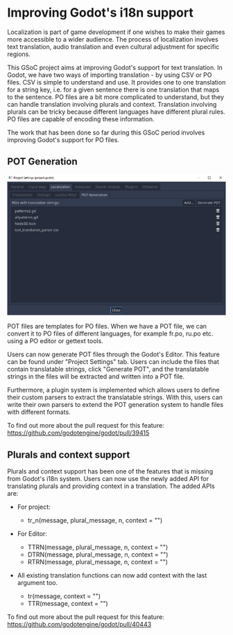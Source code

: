 # Improving Godot's i18n support

Localization is part of game development if one wishes to make their games more accessible to a wider audience. The process of localization involves text translation, audio translation and even cultural adjustment for specific regions.

This GSoC project aims at improving Godot's support for text translation. In Godot, we have two ways of importing translation - by using CSV or PO files. CSV is simple to understand and use. It provides one to one translation for a string key, i.e. for a given sentence there is one translation that maps to the sentence. PO files are a bit more complicated to understand, but they can handle translation involving plurals and context. Translation involving plurals can be tricky because different languages have different plural rules. PO files are capable of encoding these information.

The work that has been done so far during this GSoC period involves improving Godot's support for PO files. 

## POT Generation
![](https://github.com/SkyLucilfer/GSoC-2020/blob/master/TranslationParserPlugin.png)

POT files are templates for PO files. When we have a POT file, we can convert it to PO files of different languages, for example fr.po, ru.po etc. using a PO editor or gettext tools.

Users can now generate POT files through the Godot's Editor. This feature can be found under "Project Settings" tab. Users can include the files that contain translatable strings, click "Generate POT", and the translatable strings in the files will be extracted and written into a POT file.

Furthermore, a plugin system is implemented which allows users to define their custom parsers to extract the translatable strings. With this, users can write their own parsers to extend the POT generation system to handle files with different formats. 

To find out more about the pull request for this feature: https://github.com/godotengine/godot/pull/39415


## Plurals and context support
Plurals and context support has been one of the features that is missing from Godot's i18n system. Users can now use the newly added API for translating plurals and providing context in a translation. The added APIs are:
- For project:
  - tr_n(message, plural_message, n, context = "")

- For Editor:
  - TTRN(message, plural_message, n, context = "")
  - DTRN(message, plural_message, n, context = "")
  - RTRN(message, plural_message, n, context = "")

- All existing translation functions can now add context with the last argument too.
  - tr(message, context = "")
  - TTR(message, context = "")

To find out more about the pull request for this feature: https://github.com/godotengine/godot/pull/40443

